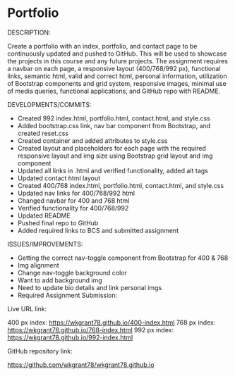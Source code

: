 # Portfolio

DESCRIPTION:

Create a portfolio with an index, portfolio, and contact page to be continuously updated and pushed to GitHub. This will be used to showcase the projects in this course and any future projects. The assignment requires a navbar on each page, a responsive layout (400/768/992 px), functional links, semantic html, valid and correct html, personal information, utilization of Bootstrap components and grid system, responsive images, minimal use of media queries, functional applications, and GitHub repo with README.


DEVELOPMENTS/COMMITS:

* Created 992 index.html, portfolio.html, contact.html, and style.css
* Added bootstrap.css link, nav bar component from Bootstrap, and created reset.css
* Created container and added attributes to style.css
* Created layout and placeholders for each page with the required responsive layout and img size using Bootstrap    grid layout and img component
* Updated all links in .html and verified functionality, added alt tags
* Updated contact html layout
* Created 400/768 index.html, portfolio.html, contact.html, and style.css
* Updated nav links for 400/768/992 html
* Changed navbar for 400 and 768 html
* Verified functionality for 400/768/992
* Updated README
* Pushed final repo to GitHub
* Added required links to BCS and submitted assignment
 

ISSUES/IMPROVEMENTS:

* Getting the correct nav-toggle component from Bootstrap for 400 & 768
* Img alignment
* Change nav-toggle background color
* Want to add background img
* Need to update bio details and link personal imgs
* Required Assignment Submission:


Live URL link:

400 px index: https://wkgrant78.github.io/400-index.html
768 px index: https://wkgrant78.github.io/768-index.html
992 px index: https://wkgrant78.github.io/992-index.html

GitHub repository link:

https://github.com/wkgrant78/wkgrant78.github.io


